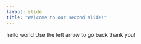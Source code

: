 ```yaml
---
layout: slide
title: "Welcome to our second slide!"
---
```

hello world
Use the left arrow to go back thank you!

